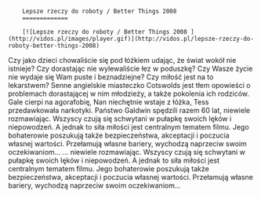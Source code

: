 
        Lepsze rzeczy do roboty / Better Things 2008 
        =============
        
        [![Lepsze rzeczy do roboty / Better Things 2008 ](http://vidos.pl/images/player.gif)](http://vidos.pl/lepsze-rzeczy-do-roboty-better-things-2008)
        
        
 Czy jako dzieci chowaliście się pod łóżkiem udając, że świat wokół nie istnieje? Czy dorastając nie wylewaliście łez w poduszkę? Czy Wasze życie nie wydaje się Wam puste i beznadziejne? Czy miłość jest na to lekarstwem? Senne angielskie miasteczko Cotswolds jest tłem opowieści o problemach dorastającej w nim młodzieży, a także pokolenia ich rodziców. Gale cierpi na agorafobię, Nan niechętnie wstaje z łóżka, Tess przedawkowała narkotyki. Państwo Galdwin spędzili razem 60 lat, niewiele rozmawiając. Wszyscy czują się schwytani w pułapkę swoich lęków i niepowodzeń. A jednak to siła miłości jest centralnym tematem filmu. Jego bohaterowie poszukują także bezpieczeństwa, akceptacji i poczucia własnej wartości. Przełamują własne bariery, wychodzą naprzeciw swoim oczekiwaniom...  ... niewiele rozmawiając. Wszyscy czują się schwytani w pułapkę swoich lęków i niepowodzeń. A jednak to siła miłości jest centralnym tematem filmu. Jego bohaterowie poszukują także bezpieczeństwa, akceptacji i poczucia własnej wartości. Przełamują własne bariery, wychodzą naprzeciw swoim oczekiwaniom...
    